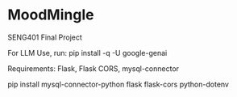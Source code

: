 # MoodMingle
SENG401 Final Project

For LLM Use, run:
pip install -q -U google-genai

Requirements:
Flask, Flask CORS, mysql-connector

pip install mysql-connector-python flask flask-cors python-dotenv